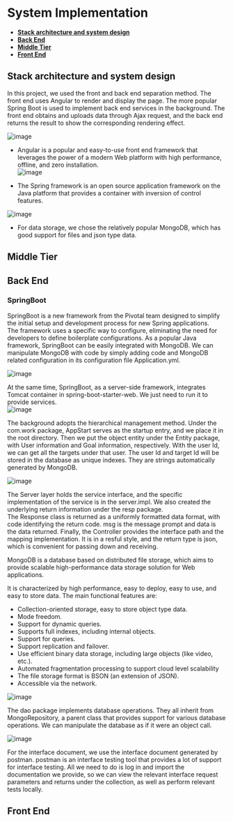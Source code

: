 # System Implementation
* [**Stack architecture and system design**](#stack-architecture-and-system-design)
* [**Back End**](#back-end)
* [**Middle Tier**](#middle-tier)
* [**Front End**](#front-end)


## **Stack architecture and system design**






In this project, we used the front and back end separation method. The front end uses Angular to render and display the page. The more popular Spring Boot is used to implement back end services in the background. The front end obtains and uploads data through Ajax request, and the back end returns the result to show the corresponding rendering effect.  
 

![image](https://user-images.githubusercontent.com/73413798/117623119-fb5f9e80-b1a5-11eb-9eb6-a292a0f3dfda.png)


* Angular is a popular and easy-to-use front end framework that leverages the power of a modern Web platform with high performance, offline, and zero installation.  
![image](https://user-images.githubusercontent.com/73413798/117623140-01557f80-b1a6-11eb-9b1b-0208fa07491f.png)  




* The Spring framework is an open source application framework on the Java platform that provides a container with inversion of control features.  



![image](https://user-images.githubusercontent.com/73413798/117623165-0adee780-b1a6-11eb-8edd-1f49635d08fc.png)  



* For data storage, we chose the relatively popular MongoDB, which has good support for files and json type data. 


## **Middle Tier**

## **Back End**  
### SpringBoot  
SpringBoot is a new framework from the Pivotal team designed to simplify the initial setup and development process for new Spring applications.  
The framework uses a specific way to configure, eliminating the need for developers to define boilerplate configurations. As a popular Java framework, SpringBoot can be easily integrated with MongoDB. We can manipulate MongoDB with code by simply adding code and MongoDB related configuration in its configuration file Application.yml.    

![image](https://user-images.githubusercontent.com/73413798/117576452-aaee2f80-b118-11eb-86a5-fb9da6202d4d.png)  


At the same time, SpringBoot, as a server-side framework, integrates Tomcat container in spring-boot-starter-web. We just need to run it to provide services.  
![image](https://user-images.githubusercontent.com/73413798/117576474-be999600-b118-11eb-8fa9-6d5f4cce6ab1.png)  

The background adopts the hierarchical management method. Under the com.work package, AppStart serves as the startup entry, and we place it in the root directory. Then we put the object entity under the Entity package, with User information and Goal information, respectively. With the user Id, we can get all the targets under that user. The user Id and target Id will be stored in the database as unique indexes. They are strings automatically generated by MongoDB.  

![image](https://user-images.githubusercontent.com/73413798/117577115-0e795c80-b11b-11eb-9dd5-de4c961ad8d1.png)  
 
The Server layer holds the service interface, and the specific implementation of the service is in the server.impl. We also created the underlying return information under the resp package.   
The Response class is returned as a uniformly formatted data format, with code identifying the return code. msg is the message prompt and data is the data returned. Finally, the Controller provides the interface path and the mapping implementation. It is in a resful style, and the return type is json, which is convenient for passing down and receiving.  
  








MongoDB is a database based on distributed file storage, which aims to provide scalable high-performance data storage solution for Web applications.  

It is characterized by high performance, easy to deploy, easy to use, and easy to store data. The main functional features are: 

* Collection-oriented storage, easy to store object type data.
* Mode freedom.
* Support for dynamic queries.
* Supports full indexes, including internal objects.
* Support for queries.
* Support replication and failover.
* Use efficient binary data storage, including large objects (like video, etc.).
* Automated fragmentation processing to support cloud level scalability
* The file storage format is BSON (an extension of JSON).
* Accessible via the network.  



![image](https://user-images.githubusercontent.com/73413798/117619458-dd903a80-b1a1-11eb-85d8-0783b39a1192.png)  

The dao package implements database operations. They all inherit from MongoRepository, a parent class that provides support for various database operations. We can manipulate the database as if it were an object call.


![image](https://user-images.githubusercontent.com/73413798/117616934-66a57280-b19e-11eb-82ff-9d97a8aa7ca1.png)


For the interface document, we use the interface document generated by postman. postman is an interface testing tool that provides a lot of support for interface testing. All we need to do is log in and import the documentation we provide, so we can view the relevant interface request parameters and returns under the collection, as well as perform relevant tests locally.  



## **Front End**


